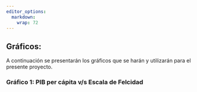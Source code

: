 ```yaml
---
editor_options: 
  markdown: 
    wrap: 72
---
```


## Gráficos:

A continuación se presentarán los gráficos que se harán y utilizarán
para el presente proyecto.

### Gráfico 1: PIB per cápita v/s Escala de Felcidad
